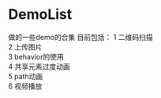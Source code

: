 # DemoList
做的一些demo的合集
目前包括：
1 二维码扫描<br />
2 上传图片<br />
3 behavior的使用<br />
4 共享元素过度动画<br />
5 path动画<br />
6 视频播放
